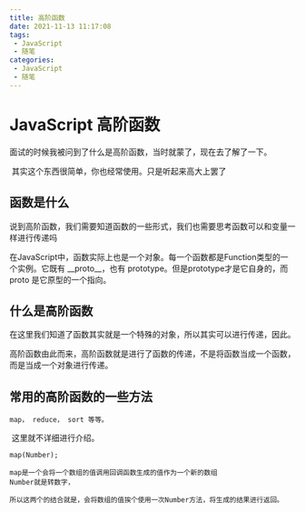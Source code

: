 ```yaml
---
title: 高阶函数
date: 2021-11-13 11:17:08
tags:
 - JavaScript
 - 随笔
categories:
 - JavaScript
 - 随笔
---
```




#  JavaScript 高阶函数

​		面试的时候我被问到了什么是高阶函数，当时就蒙了，现在去了解了一下。

​		其实这个东西很简单，你也经常使用。只是听起来高大上罢了



## 函数是什么

​		说到高阶函数，我们需要知道函数的一些形式，我们也需要思考函数可以和变量一样进行传递吗

​		在JavaScript中，函数实际上也是一个对象。每一个函数都是Function类型的一个实例。它既有 \_\_proto\_\_，也有 prototype。但是prototype才是它自身的，而 proto 是它原型的一个指向。



## 什么是高阶函数

​		在这里我们知道了函数其实就是一个特殊的对象，所以其实可以进行传递，因此。

​		高阶函数由此而来，高阶函数就是进行了函数的传递，不是将函数当成一个函数，而是当成一个对象进行传递。



## 常用的高阶函数的一些方法

```
map， reduce， sort 等等。
```

​		这里就不详细进行介绍。

```
map(Number);

map是一个会将一个数组的值调用回调函数生成的值作为一个新的数组
Number就是转数字，

所以这两个的结合就是，会将数组的值挨个使用一次Number方法，将生成的结果进行返回。
```

